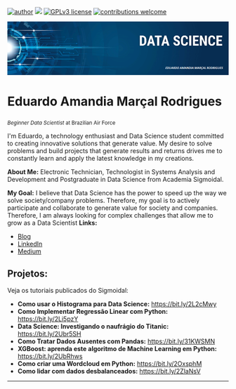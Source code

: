 [![author](https://img.shields.io/badge/author-carlosfab-red.svg)](https://www.linkedin.com/in/carlosfab) [![](https://img.shields.io/badge/python-3.7+-blue.svg)](https://www.python.org/downloads/release/python-365/) [![GPLv3 license](https://img.shields.io/badge/License-GPLv3-blue.svg)](http://perso.crans.org/besson/LICENSE.html) [![contributions welcome](https://img.shields.io/badge/contributions-welcome-brightgreen.svg?style=flat)](https://github.com/carlosfab/data_science/issues)

<p align="center">
  <img src="https://github.com/DudMarcal/DS/blob/main/BannerGit.png" >
</p>

# Eduardo Amandia Marçal Rodrigues
<sub>*Beginner Data Scientist* at Brazilian Air Force </sub>

I'm Eduardo, a technology enthusiast and Data Science student committed to creating innovative solutions that generate value. My desire to solve problems and build projects that generate results and returns drives me to constantly learn and apply the latest knowledge in my creations.

**About Me:** 
Electronic Technician, Technologist in Systems Analysis and Development and Postgraduate in Data Science from Academia Sigmoidal.

**My Goal:**
I believe that Data Science has the power to speed up the way we solve society/company problems. Therefore, my goal is to actively participate and collaborate to generate value for society and companies. Therefore, I am always looking for complex challenges that allow me to grow as a Data Scientist
**Links:**
* [Blog]()
* [LinkedIn](https://www.linkedin.com/in/eduardoamar%C3%A7al/)
* [Medium](https://medium.com/@eamr.rio)


## Projetos:
Veja os tutoriais publicados do Sigmoidal:

* **Como usar o Histograma para Data Science:** https://bit.ly/2L2cMwy
* **Como Implementar Regressão Linear com Python:** https://bit.ly/2Li5pzY
* **Data Science: Investigando o naufrágio do Titanic:** https://bit.ly/2Ubr5SH
* **Como Tratar Dados Ausentes com Pandas:** https://bit.ly/31KWSMN
* **XGBoost: aprenda este algoritmo de Machine Learning em Python:** https://bit.ly/2UbRhws
* **Como criar uma Wordcloud em Python:** https://bit.ly/2OxsphM
* **Como lidar com dados desbalanceados:** https://bit.ly/2ZlaNsV

---
